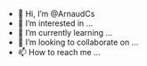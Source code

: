 - 👋 Hi, I’m @ArnaudCs
- 👀 I’m interested in ...
- 🌱 I’m currently learning ...
- 💞️ I’m looking to collaborate on ...
- 📫 How to reach me ...

<!---
ArnaudCs/ArnaudCs is a ✨ special ✨ repository because its `README.md` (this file) appears on your GitHub profile.
You can click the Preview link to take a look at your changes.
--->
